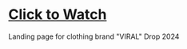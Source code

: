 # <a href="https://afoninis.github.io/viral-website/">Click to Watch</a><br />

Landing page for clothing brand "VIRAL"
Drop 2024
